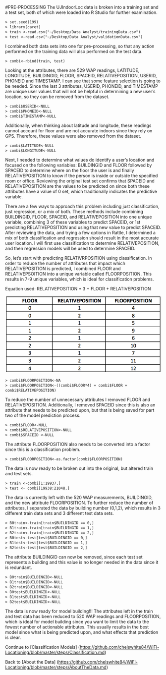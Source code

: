 #PRE-PROCESSING
The UJIndoorLoc data is broken into a training set and a test set, both of which were loaded into R Studio for further examination. 

```
> set.seed(199)
> library(caret) 
> train <-read.csv("~/Desktop/Data Analyst/trainingData.csv")
> test <-read.csv("~/Desktop/Data Analyst/validationData.csv")
```

I combined both data sets into one for pre-processing, so that any action performed on the training data will also performed on the test data. 

```
> combi<-rbind(train, test)
```

Looking at the attributes, there are 529 WAP readings, LATITUDE, LONGITUDE, BUILDINGID, FLOOR, SPACEID, RELATIVEPOSITION, USERID, PHONEID and TIMESTAMP. I can see that some feature selection is going to be needed. Since the last 3 attributes, USERID, PHONEID, and TIMESTAMP are unique user values that will not be helpful in determining a new user’s location, so they can be removed from the dataset. 

```
> combi$USERID<-NULL
> combi$PHONEID<-NULL
> combi$TIMESTAMP<-NULL
```

Additionally, when thinking about latitude and longitude, these readings cannot account for floor and are not accurate indoors since they rely on GPS. Therefore, these values were also removed from the dataset. 

```
> combi$LATITUDE<-NULL
> combi$LONGITUDE<-NULL
```

Next, I needed to determine what values do identify a user’s location and focused on the following variables: BUILDINGID and FLOOR followed by SPACEID to determine where on the floor the user is and finally RELATIVEPOSITION to know if the person is inside or outside the specified room or office. Reviewing the original test set confirms that SPACEID and RELATIVEPOSITION are the values to be predicted on since both these attributes have a value of 0 set, which traditionally indicates the predictive variable. 

There are a few ways to approach this problem including just classification, just regression, or a mix of both. These methods include combining BUILDINGID, FLOOR, SPACEID, and RELATIVEPOSITION into one unique variable, combining 3 of these variables to predict SPACEID, or 1st predicting RELATIVEPOSITION and using that new value to predict SPACEID. After reviewing the data, and trying a few options in Rattle, I determined a mix of both classification and regression should result in the most accurate user location. I will first use classification to determine RELATIVEPOSITION, and then regression models will be used to determine SPACEID. 

So, let’s start with predicting RELATIVRPOSITION using classification. In order to reduce the number of attributes that impact which RELATIVEPOSITION is predicted, I combined FLOOR and RELATIVEPSOITION into a unique variable called FLOORPOSITION. This results in 7-9 unique variables, which is ideal for classification problems.  

Equation used: RELATIVEPOSITION * 3 + FLOOR + RELATIVEPOSITION

![FLOORPOSITION Chart](https://github.com/chelswhite84/WiFi-Locationing/blob/master/image/FLOORPOSITION.png)
 
```
> combi$FLOORPOSITION<-NA
> combi$FLOORPOSITION<-((combi$FLOOR*4) + combi$FLOOR + combi$RELATIVEPOSITION) 
```

To reduce the number of unnecessary attributes I removed FLOOR and RELATIVEPOSITION. Additionally, I removed SPACEID since this is also an attribute that needs to be predicted upon, but that is being saved for part two of the model prediction process. 

```
> combi$FLOOR<-NULL
> combi$RELATIVEPOSITION<-NULL
> combi$SPACEID <-NULL
```

The attribute FLOORPOSITION also needs to be converted into a factor since this is a classification problem. 

```
> combi$FLOORPOSITION<-as.factor(combi$FLOORPOSITION)
```

The data is now ready to be broken out into the original, but altered train and test sets. 

```
> train <-combi[1:19937,]
> test <- combi[19938:21048,]
```

The data is currently left with the 520 WAP measurements, BUILDINGID, and the new attribute FLOORPOSITION. To further reduce the number of attributes, I separated the data by building number (0,1,2), which results in 3 different train data sets and 3 different test data sets. 
```
> B0train<-train[train$BUILDINGID == 0,]
> B1train<-train[train$BUILDINGID == 1,]
> B2train<-train[train$BUILDINGID == 2,]
> B0test<-test[test$BUILDINGID == 0,]
> B1test<-test[test$BUILDINGID == 1,]
> B2test<-test[test$BUILDINGID == 2,]
```

The attribute BUILDINGID can now be removed, since each test set represents a building and this value is no longer needed in the data since it is redundant. 

```
> B0train$BUILDINGID<-NULL
> B1train$BUILDINGID<-NULL
> B2train$BUILDINGID<-NULL
> B0test$BUILDINGID<-NULL
> B1test$BUILDINGID<-NULL
> B2test$BUILDINGID<-NULL
```

The data is now ready for model building!!! The attributes left in the train and test data has been reduced to 520 WAP readings and FLOORPOSITION, which is ideal for model building since you want to limit the data to the fewest number of actionable attributes. This usually results in the best model since what is being predicted upon, and what effects that prediction is clear. 

Continue to [Classification Models] (https://github.com/chelswhite84/WiFi-Locationing/blob/master/steps/Classification.md)

Back to [About the Data] (https://github.com/chelswhite84/WiFi-Locationing/blob/master/steps/AboutTheData.md)


